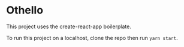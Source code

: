 # Othello

This project uses the create-react-app boilerplate.

To run this project on a localhost, clone the repo then run `yarn start`.